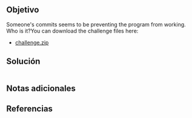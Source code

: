 ## Objetivo
Someone's commits seems to be preventing the program from working. Who is it?You can download the challenge files here:

- [challenge.zip](https://artifacts.picoctf.net/c_titan/74/challenge.zip)
## Solución
```

```
## Notas adicionales

## Referencias